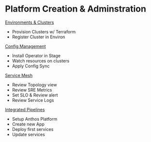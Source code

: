 # Platform Creation & Adminstration

[Environments & Clusters](clusters.md)

- Provision Clusters w/ Terraform
- Register Cluster in Environ

[Config Management](config.md)

- Install Operator in Stage
- Watch resources on clusters
- Apply Config Sync

[Service Mesh](mesh.md)

- Review Topology view
- Review SRE Metrics
- Set SLO & Review alert
- Review Service Logs

[Integrated Pipelines](pipeline.md)

- Setup Anthos  Platform
- Create new App
- Deploy first services
- Update services